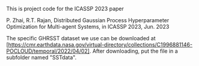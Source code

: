 This is project code for the ICASSP 2023 paper 

P. Zhai, R.T. Rajan, Distributed Gaussian Process Hyperparameter Optimization for Multi-agent Systems, in ICASSP 2023, Jun. 2023

The specific GHRSST dataset we use can be downloaded at [https://cmr.earthdata.nasa.gov/virtual-directory/collections/C1996881146-POCLOUD/temporal/2022/04/02].
After downloading, put the file in a subfolder named "SSTdata".
